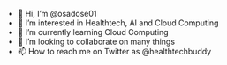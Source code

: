- 👋 Hi, I’m @osadose01
- 👀 I’m interested in Healthtech, AI and Cloud Computing 
- 🌱 I’m currently learning Cloud Computing 
- 💞️ I’m looking to collaborate on many things
- 📫 How to reach me on Twitter as @healthtechbuddy

<!---
osadose01/osadose01 is a ✨ special ✨ repository because its `README.md` (this file) appears on your GitHub profile.
You can click the Preview link to take a look at your changes.
--->
